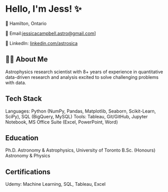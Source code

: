# Hello, I'm Jess! ✨

📍 Hamilton, Ontario

📧 Email:[jessicacampbell.astro@gmail.com](mailto:jessicacampbell.astro@gmail.com)]

🔗 LinkedIn: [linkedin.com/astrosica](https://www.linkedin.com/in/astrosica/)

## 👩‍💻 About Me
Astrophysics research scientist with 8+ years of experience in quantitative data-driven research and analysis excited to solve challenging problems with data.

## Tech Stack
Languages: Python (NumPy, Pandas, Matplotlib, Seaborn, Scikit-Learn, SciPy), SQL (BigQuery, MySQL)
Tools: Tableau, Git/GitHub, Jupyter Notebook, MS Office Suite (Excel, PowerPoint, Word)

## Education
Ph.D. Astronomy & Astrophysics, University of Toronto
B.Sc. (Honours) Astronomy & Physics

## Certifications
Udemy: Machine Learning, SQL, Tableau, Excel
